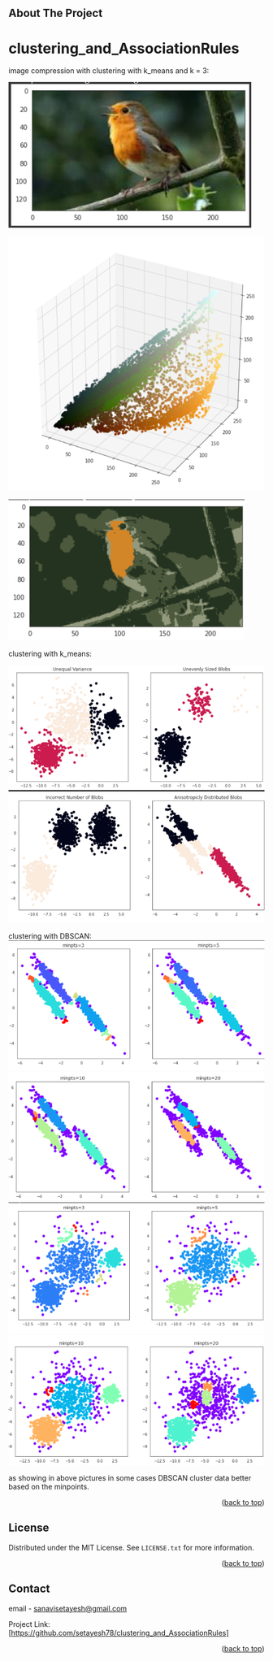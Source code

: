 <!-- Improved compatibility of back to top link: See: https://github.com/othneildrew/Best-README-Template/pull/73 -->
<a name="readme-top"></a>

<!-- ABOUT THE PROJECT -->
## About The Project
# clustering_and_AssociationRules

image compression with clustering with k_means and k = 3:

![alt text](https://github.com/setayesh78/clustering_and_AssociationRules/blob/main/images/Screenshot%20(1484).png?raw=true)<br>

![alt text](https://github.com/setayesh78/clustering_and_AssociationRules/blob/main/images/Screenshot%20(1485).png?raw=true)<br>

![alt text](https://github.com/setayesh78/clustering_and_AssociationRules/blob/main/images/Screenshot%20(1486).png?raw=true)<br>

clustering with k_means: 

![alt text](https://github.com/setayesh78/clustering_and_AssociationRules/blob/main/images/Screenshot%20(1488).png?raw=true)<br>
![alt text](https://github.com/setayesh78/clustering_and_AssociationRules/blob/main/images/Screenshot%20(1493).png?raw=true)<br>

clustering with DBSCAN: 
![alt text](https://github.com/setayesh78/clustering_and_AssociationRules/blob/main/images/Screenshot%20(1489).png?raw=true)<br>
![alt text](https://github.com/setayesh78/clustering_and_AssociationRules/blob/main/images/Screenshot%20(1490).png?raw=true)<br>
![alt text](https://github.com/setayesh78/clustering_and_AssociationRules/blob/main/images/Screenshot%20(1491).png?raw=true)<br>
![alt text](https://github.com/setayesh78/clustering_and_AssociationRules/blob/main/images/Screenshot%20(1492).png?raw=true)<br>


as showing in above pictures in some cases DBSCAN cluster data better based on the minpoints.
<p align="right">(<a href="#readme-top">back to top</a>)</p>


<!-- LICENSE -->
## License

Distributed under the MIT License. See `LICENSE.txt` for more information.

<p align="right">(<a href="#readme-top">back to top</a>)</p>



<!-- CONTACT -->
## Contact

email - [sanavisetayesh@gmail.com](sanavisetayesh@gmail.com)

Project Link: [https://github.com/setayesh78/clustering_and_AssociationRules]

<p align="right">(<a href="#readme-top">back to top</a>)</p>




